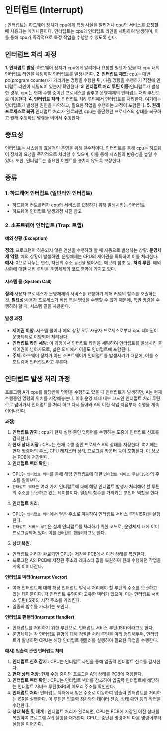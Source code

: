 # 인터럽트 (Interrupt)

: 인터럽트는 하드웨어 장치가 cpu에게 특정 사실을 알리거나 cpu의 서비스를 요청할 때 사용되는 메커니즘이다. 인터럽트는 cpu의 인터럽트 라인을 세팅하여 발생하며, 이를 통해 cpu가 즉각적으로 특정 작업을 수행할 수 있도록 한다.

## 인터럽트 처리 과정

**1. 인터럽트 발생**: 하드웨어 장치가 cpu에게 알리거나 요청할 필요가 있을 때 cpu 내의 인터럽트 라인을 세팅하여 인터럽트를 발생시킨다.
**2. 인터럽트 체크**: cpu는 매번 pc(program counter)가 가리키는 명령을 수행한 뒤, 다음 명령을 수행하기 직전에 인터럽트 라인이 세팅되어 있는지 확인한다.
**3. 인터럽트 처리 루틴 이동**:인터럽트가 발생한 경우, cpu는 현재 수행 중이던 프로세스를 멈추고 운영체제의 인터럽트 처리 루틴으로 이동한다.
**4. 인터럽트 처리**: 인터럽트 처리 루틴에서 인터럽트를 처리한다. 여기에는 인터럽트가 발생한 원인을 파악하고, 필요한 작업을 수행하는 과정이 포함된다.
**5. 원래 프로세스로 복귀**:인터럽트 처리가 완료되면, cpu는 중단했던 프로세스의 상태를 복구하고 원래 수행하던 명령을 이어서 수행한다.

## 중요성

인터럽트는 시스템의 효율적인 운영을 위해 필수적이다. 인터럽트를 통해 cpu는 하드웨어 장치의 요청을 즉각적으로 처리할 수 있으며, 이를 통해 시스템의 반응성을 높일 수 있다. 또한, 인터럽트는 중요한 이벤트를 놓치지 않도록 보장한다.

## 종류

### 1. 하드웨어 인터럽트 (일반적인 인터럽트)

- 하드웨어 컨트롤러가 cpu의 서비스를 요청하기 위해 발생시키는 인터럽트
- 하드웨어 인터럽트 발생과정 사진 참고

### 2. 소프트웨어 인터럽트 (Trap: 트랩)

#### 예외 상황 (Exception)

**정의**: 프로그램이 허용되지 않은 연산을 수행하려 할 때 자동으로 발생하는 상황.
**운영체제 역할**: 예외 상황이 발생하면, 운영체제는 CPU의 제어권을 획득하여 이를 처리한다.
**예시**: 0으로 나누는 연산, 자신의 주소 공간을 넘어서는 메모리 참조 등.
**처리 루틴**: 예외 상황에 대한 처리 루틴을 운영체제의 코드 영역에 가지고 있다.

#### 시스템 콜 (System Call)

**정의**:사용자 프로세스가 운영체제의 서비스를 요청하기 위해 커널의 함수를 호출하는 것.
**필요성**:사용자 프로세스가 직접 특권 명령을 수행할 수 없기 때문에, 특권 명령을 수행하려 할 때, 시스템 콜을 사용한다.

#### 발생 과정

- **제어권 이양**: 시스템 콜이나 예외 상황 모두 사용자 프로세스로부터 cpu 제어권이 운영체제로 이양되어 처리된다.
- **인터럽트 라인 세팅**: 이 과정에서 인터럽트 라인을 세팅하여 인터럽트를 발생시킨 후 제어권이 넘어가므로, 넓은 의미에서 이들도 인터럽트에 포함된다.
- **주체**: 하드웨어 장치가 아닌 소프트웨어가 인터럽트를 발생시키기 때문에, 이를 소포트웨어 인터럽트라고 부른다.

## 인터럽트 발생 처리 과정

프로그램 A가 cpu를 할당받아 명령을 수행하고 있을 때 인터럽트가 발생하면, A는 현재 수행중인 명령의 위치를 저장해놓는다. 이후 운영 체제 내부 코드인 인터럽트 처리 루틴으로 넘어가서 인터럽트를 처리 하고 다시 돌아와 A의 이전 작업 지점부터 수행을 계속 이어나간다.

**과정)**

1. **인터럽트 감지** : cpu가 현재 실행 중인 명령어를 수행하는 도중에 인터럽트 신호를 감지한다.
2. **현재 상태 저장** : CPU는 현재 수행 중인 프로세스 A의 상태를 저장한다. 여기에는 현재 명령어의 주소, CPU 레지스터 상태, 프로그램 카운터 등이 포함된다. 이 정보는 PCB에 저장된다.
3. **인터럽트 벡터 확인** :

- CPU는 `인터렙트 벡터`를 통해 해당 인터럽트에 대한 `인터럽트 서비스 루틴(ISR)`의 주소를 알아낸다.
- `인터럽트 벡터`는 여러 가지 인터럽트에 대해 해당 인터럽트 발생시 처리해야 할 루틴의 주소를 보관하고 있는 테이블이다. 일종의 함수를 가리키는 포인터 역할을 한다.

4. **인터럽트 처리**:

- CPU는 `인터럽트 벡터`에서 얻은 주소로 이동하여 인터럽트 서비스 루틴(ISR)을 실행한다.
- `인터럽트 서비스 루틴`은 실제 인터럽트를 처리하기 위한 코드로, 운영체제 내에 이미 프로그램되어 있다. 이를 `인터럽트 핸들러`라고도 한다.

5. **상태 복원**:

- 인터럽트 처리가 완료되면 CPU는 저장된 PCB에서 이전 상태를 복원한다.
- 프로그램 A의 PCB에 저장된 주소와 레지스터 값을 복원하여 원래 수행하던 작업을 계속 이어나간다.

**인터럽트 벡터(Interrupt Vector)**

- 여러 인터럽트에 대해 해당 인터럽트 발생시 처리해야 할 루틴의 주소를 보관하고 있는 테이블이다. 각 인터럽트 유형마다 고유한 벡터가 있으며, 이는 인터럽트 서비스 루틴(ISR)의 시작 주소를 가리킨다.
- 일종의 함수를 가리키는 포인터.

**인터럽트 핸들러(Interrupt Handler)**

- 인터럽트를 처리하기 위한 루틴으로, 인터럽트 서비스 루틴(ISR)이라고도 한다.
- 운영체제는 각 인터럽트 유형에 대해 적절한 처리 루틴을 미리 정의해두며, 인터럽트가 발생하면 CPU는 해당 인터럽트 핸들러를 실행하여 필요한 작업을 수행한다.

**예시) 입출력 관련 인터럽트 처리**

1. **인터럽트 신호 감지** : CPU는 인터럽트 라인을 통해 입출력 인터럽트 신호를 감지한다.
2. **현재 상태 저장**: 현재 수행 중이던 프로그램 A의 상태를 PCB에 저장한다.
3. **인터럽트 벡터 확인** : CPU는 인터럽트 벡터를 참조하여 입출력 인터럽트에 해당하는 인터럽트 서비스 루틴(ISR)의 메모리 주소를 확인한다.
4. **인터럽트 처리**: 인터럽트 벡터에서 얻은 주소로 이동하여 입출력 인터럽트를 처리하는 ISR을 실행한다. 이 루틴은 입출력 장치와의 데이터 전송, 상태 확인 등의 작업을 수행한다.
5. **상태 복원 및 재개** : 인터럽트 처리가 완료되면, CPU는 PCB에 저장된 이전 상태를 복원하여 프로그램 A의 실행을 재개한다. CPU는 중단된 명령어의 다음 명령어부터 실행을 이어간다.
